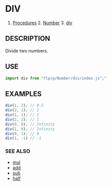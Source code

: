 # DIV

1. [Procedures](../README.md)
    2. [Number](../README.md)
        3. [div](./README.md)

## DESCRIPTION

Divide two numbers.


## USE

```javascript
import div from "flp/p/Number/div/index.js";"
```

## EXAMPLES

```javascript
div(1, 2); // 0.5
div(2, 1); // 2
div(1, 1); // 1
div(2, 2); // 1
div(0, 0); // Infinity
div(1, 0); // Infinity
div(0, 1); // 0
div(1, -1) // -1
```

### SEE ALSO

- [mul](../mul/README.md)
- [add](../add/README.md)
- [sub](../sub/README.md)
- [half](../../../f/Number/half/README.md)
